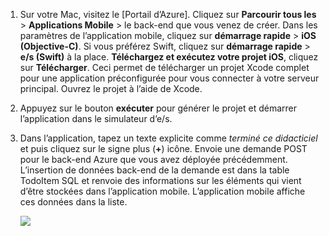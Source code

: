 
1. Sur votre Mac, visitez le [Portail d’Azure]. Cliquez sur **Parcourir tous les** > **Applications Mobile** > le back-end que vous venez de créer. Dans les paramètres de l’application mobile, cliquez sur **démarrage rapide** > **iOS (Objective-C)**. Si vous préférez Swift, cliquez sur **démarrage rapide** > **e/s (Swift)** à la place. **Téléchargez et exécutez votre projet iOS**, cliquez sur **Télécharger**. Ceci permet de télécharger un projet Xcode complet pour une application préconfigurée pour vous connecter à votre serveur principal. Ouvrez le projet à l’aide de Xcode.

2. Appuyez sur le bouton **exécuter** pour générer le projet et démarrer l’application dans le simulateur d’e/s.

3. Dans l’application, tapez un texte explicite comme _terminé ce didacticiel_ et puis cliquez sur le signe plus (**+**) icône. Envoie une demande POST pour le back-end Azure que vous avez déployée précédemment. L’insertion de données back-end de la demande est dans la table TodoItem SQL et renvoie des informations sur les éléments qui vient d’être stockées dans l’application mobile. L’application mobile affiche ces données dans la liste. 

    ![](./media/app-service-mobile-ios-quickstart/mobile-quickstart-startup-ios.png)

[Azure Portal]: https://portal.azure.com/
